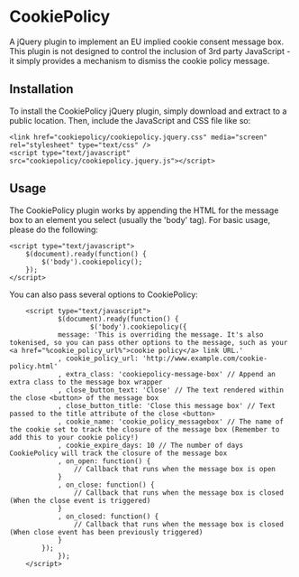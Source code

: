 
CookiePolicy
============

A jQuery plugin to implement an EU implied cookie consent message box. This plugin is not designed to control the inclusion 
of 3rd party JavaScript - it simply provides a mechanism to dismiss the cookie policy message.

Installation
------------

To install the CookiePolicy jQuery plugin, simply download and extract to a public location. Then, include the JavaScript and CSS file like so:

	<link href="cookiepolicy/cookiepolicy.jquery.css" media="screen" rel="stylesheet" type="text/css" />
	<script type="text/javascript" src="cookiepolicy/cookiepolicy.jquery.js"></script>

Usage
-----

The CookiePolicy plugin works by appending the HTML for the message box to an element you select (usually the 'body' tag). For basic usage, please do the following:

	<script type="text/javascript">
		$(document).ready(function() {
			$('body').cookiepolicy();
		});
	</script>

You can also pass several options to CookiePolicy:

        <script type="text/javascript">
                $(document).ready(function() {
                        $('body').cookiepolicy({
				message: 'This is overriding the message. It's also tokenised, so you can pass other options to the message, such as your <a href="%cookie_policy_url%">cookie policy</a> link URL.'
				, cookie_policy_url: 'http://www.example.com/cookie-policy.html'
				, extra_class: 'cookiepolicy-message-box' // Append an extra class to the message box wrapper
				, close_button_text: 'Close' // The text rendered within the close <button> of the message box
				, close_button_title: 'Close this message box' // Text passed to the title attribute of the close <button>
				, cookie_name: 'cookie_policy_messagebox' // The name of the cookie set to track the closure of the message box (Remember to add this to your cookie policy!)
				, cookie_expire_days: 10 // The number of days CookiePolicy will track the closure of the message box
				, on_open: function() {
					// Callback that runs when the message box is open
				}
				, on_close: function() {
					// Callback that runs when the message box is closed (When the close event is triggered)
				}
				, on_closed: function() {
					// Callback that runs when the message box is closed (When close event has been previously triggered)
				}
			});
                });
        </script>

